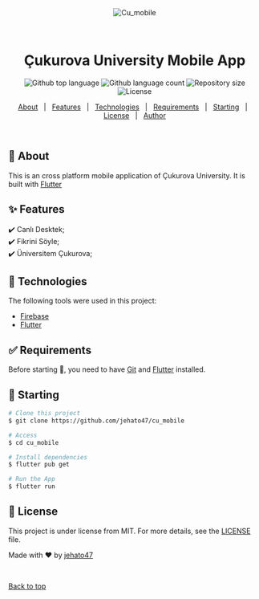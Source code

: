<div align="center" id="top"> 
  <img src="./.github/app.gif" alt="Cu_mobile" />

  &#xa0;

  <!-- <a href="https://cu_mobile.netlify.app">Demo</a> -->
</div>

<h1 align="center">Çukurova University Mobile App</h1>

<p align="center">
  <img alt="Github top language" src="https://img.shields.io/github/languages/top/{{YOUR_GITHUB_USERNAME}}/cu_mobile?color=56BEB8">

  <img alt="Github language count" src="https://img.shields.io/github/languages/count/{{YOUR_GITHUB_USERNAME}}/cu_mobile?color=56BEB8">

  <img alt="Repository size" src="https://img.shields.io/github/repo-size/{{YOUR_GITHUB_USERNAME}}/cu_mobile?color=56BEB8">

  <img alt="License" src="https://img.shields.io/github/license/{{YOUR_GITHUB_USERNAME}}/cu_mobile?color=56BEB8">

  <!-- <img alt="Github issues" src="https://img.shields.io/github/issues/{{YOUR_GITHUB_USERNAME}}/cu_mobile?color=56BEB8" /> -->

  <!-- <img alt="Github forks" src="https://img.shields.io/github/forks/{{YOUR_GITHUB_USERNAME}}/cu_mobile?color=56BEB8" /> -->

  <!-- <img alt="Github stars" src="https://img.shields.io/github/stars/{{YOUR_GITHUB_USERNAME}}/cu_mobile?color=56BEB8" /> -->
</p>

<!-- Status -->

<!-- <h4 align="center"> 
	🚧  Cu_mobile 🚀 Under construction...  🚧
</h4> 

<hr> -->

<p align="center">
  <a href="#dart-about">About</a> &#xa0; | &#xa0; 
  <a href="#sparkles-features">Features</a> &#xa0; | &#xa0;
  <a href="#rocket-technologies">Technologies</a> &#xa0; | &#xa0;
  <a href="#white_check_mark-requirements">Requirements</a> &#xa0; | &#xa0;
  <a href="#checkered_flag-starting">Starting</a> &#xa0; | &#xa0;
  <a href="#memo-license">License</a> &#xa0; | &#xa0;
  <a href="https://github.com/{{YOUR_GITHUB_USERNAME}}" target="_blank">Author</a>
</p>

<br>

## :dart: About ##

This is an cross platform mobile application of Çukurova University. It is built with [Flutter](https://flutter.dev/) 

## :sparkles: Features ##

:heavy_check_mark: Canlı Desktek;\
:heavy_check_mark: Fikrini Söyle;\
:heavy_check_mark: Üniversitem Çukurova;

## :rocket: Technologies ##

The following tools were used in this project:

- [Firebase](https://firebase.flutter.dev/)
- [Flutter](https://flutter.dev/)

## :white_check_mark: Requirements ##

Before starting :checkered_flag:, you need to have [Git](https://git-scm.com) and [Flutter](https://flutter.dev/) installed.

## :checkered_flag: Starting ##

```bash
# Clone this project
$ git clone https://github.com/jehato47/cu_mobile

# Access
$ cd cu_mobile

# Install dependencies
$ flutter pub get

# Run the App
$ flutter run

```

## :memo: License ##

This project is under license from MIT. For more details, see the [LICENSE](LICENSE.md) file.


Made with :heart: by <a href="https://github.com/jehato47" target="_blank">jehato47</a>

&#xa0;

<a href="#top">Back to top</a>
